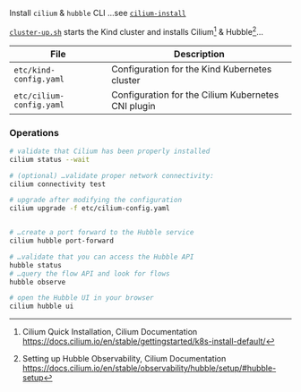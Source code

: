
Install `cilium` & `hubble` CLI …see [`cilium-install`](bin/cilium-install)

[`cluster-up.sh`](cluster-up.sh) starts the Kind cluster and installs
Cilium[^kl3F2] & Hubble[^Ty71A]…

[^kl3F2]: Cilium Quick Installation, Cilium Documentation  
<https://docs.cilium.io/en/stable/gettingstarted/k8s-install-default/>

[^Ty71A]: Setting up Hubble Observability, Cilium Documentation  
<https://docs.cilium.io/en/stable/observability/hubble/setup/#hubble-setup>

File | Description
-----|--------------------
`etc/kind-config.yaml` | Configuration for the Kind Kubernetes cluster
`etc/cilium-config.yaml` | Configuration for the Cilium Kubernetes CNI plugin

### Operations

```bash
# validate that Cilium has been properly installed
cilium status --wait

# (optional) …validate proper network connectivity:
cilium connectivity test

# upgrade after modifying the configuration
cilium upgrade -f etc/cilium-config.yaml
```
```bash

# …create a port forward to the Hubble service
cilium hubble port-forward

# …validate that you can access the Hubble API
hubble status
# …query the flow API and look for flows
hubble observe

# open the Hubble UI in your browser
cilium hubble ui
```

